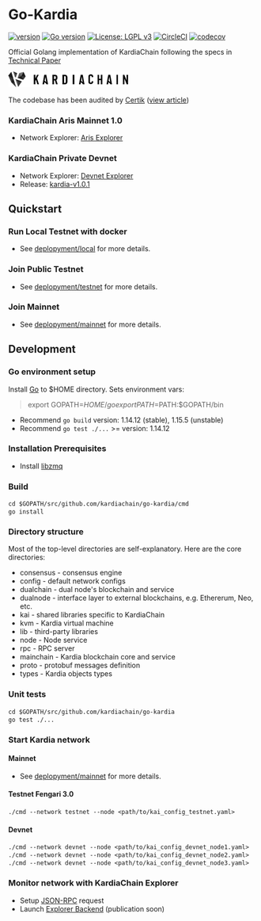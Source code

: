 # Go-Kardia

[![version](https://img.shields.io/github/release/qubyte/rubidium.svg)](https://github.com/kardiachain/go-kardia/releases/latest)
[![Go version](https://img.shields.io/badge/go-1.14-blue.svg)](https://github.com/moovweb/gvm)
[![License: LGPL v3](https://img.shields.io/badge/License-LGPL%20v3-blue.svg)](https://www.gnu.org/licenses/lgpl-3.0)
[![CircleCI](https://circleci.com/gh/kardiachain/go-kardia.svg?style=shield&circle-token=b35bd6e6d67b307a6bb5966efbfa0297820d6846)](https://circleci.com/gh/kardiachain/go-kardia)
[![codecov](https://codecov.io/gh/kardiachain/go-kardia/branch/master/graph/badge.svg?token=VuisziC3mg)](https://codecov.io/gh/kardiachain/go-kardia)

Official Golang implementation of KardiaChain following the specs
in [Technical Paper](https://dl.kardiachain.io/KardiaChain-WhitePaper-English.pdf)

![alt text](statics/kardiachain.png)

The codebase has been audited
by [Certik](https://certik.foundation/) ([view article](https://kardiachain.medium.com/kardiachain-mainnet-launch-audited-by-certik-636c51154948))

### KardiaChain Aris Mainnet 1.0

- Network Explorer: [Aris Explorer](http://explorer.kardiachain.io/)

### KardiaChain Private Devnet
- Network Explorer: [Devnet Explorer](http://explorer-dev.kardiachain.io/)
- Release: [kardia-v1.0.1](https://github.com/kardiachain/go-kardia/releases/tag/v1.0.1)

## Quickstart

### Run Local Testnet with docker

- See [deplopyment/local](https://github.com/kardiachain/go-kardia/tree/master/deployment/local) for more details.

### Join Public Testnet

- See [deplopyment/testnet](https://github.com/kardiachain/go-kardia/tree/master/deployment/testnet) for more details.

### Join Mainnet

- See [deplopyment/mainnet](https://github.com/kardiachain/go-kardia/tree/master/deployment/mainnet) for more details.

## Development

### Go environment setup

Install [Go](https://golang.org/doc/install) to $HOME directory. Sets environment vars:
> export GOPATH=$HOME/go  
> export PATH=$PATH:$GOPATH/bin

- Recommend `go build` version: 1.14.12 (stable), 1.15.5 (unstable)
- Recommend `go test ./...` >= version: 1.14.12

### Installation Prerequisites

* Install [libzmq](https://github.com/zeromq/libzmq)

### Build

```
cd $GOPATH/src/github.com/kardiachain/go-kardia/cmd
go install
```

### Directory structure
Most of the top-level directories are self-explanatory. Here are the core directories:
* consensus - consensus engine
* config - default network configs
* dualchain - dual node's blockchain and service
* dualnode - interface layer to external blockchains, e.g. Ethererum, Neo, etc.
* kai - shared libraries specific to KardiaChain
* kvm - Kardia virtual machine
* lib - third-party libraries
* node - Node service
* rpc - RPC server
* mainchain - Kardia blockchain core and service
* proto - protobuf messages definition
* types - Kardia objects types


### Unit tests
```
cd $GOPATH/src/github.com/kardiachain/go-kardia
go test ./...
```

### Start Kardia network

#### Mainnet

- See [deplopyment/mainnet](https://github.com/kardiachain/go-kardia/tree/master/deployment/mainnet) for more details.

#### Testnet Fengari 3.0
```
./cmd --network testnet --node <path/to/kai_config_testnet.yaml>
```

#### Devnet
```
./cmd --network devnet --node <path/to/kai_config_devnet_node1.yaml>
./cmd --network devnet --node <path/to/kai_config_devnet_node2.yaml>
./cmd --network devnet --node <path/to/kai_config_devnet_node3.yaml>
```

### Monitor network with KardiaChain Explorer

- Setup [JSON-RPC](https://github.com/kardiachain/go-kardia/tree/master/rpc) request
- Launch [Explorer Backend](https://github.com/kardiachain/explorer-backend) (publication soon)
